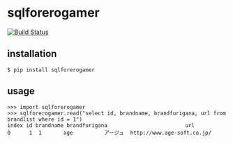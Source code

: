 # sqlforerogamer

[![Build Status](https://travis-ci.org/roronya/sqlforerogamer.svg?branch=master)](https://travis-ci.org/roronya/sqlforerogamer)

## installation

    $ pip install sqlforerogamer

## usage
    >>> import sqlforerogamer
    >>> sqlforerogamer.read("select id, brandname, brandfurigana, url from brandlist where id = 1")
    index id brandname brandfurigana                         url
    0      1  1       age          アージュ  http://www.age-soft.co.jp/
